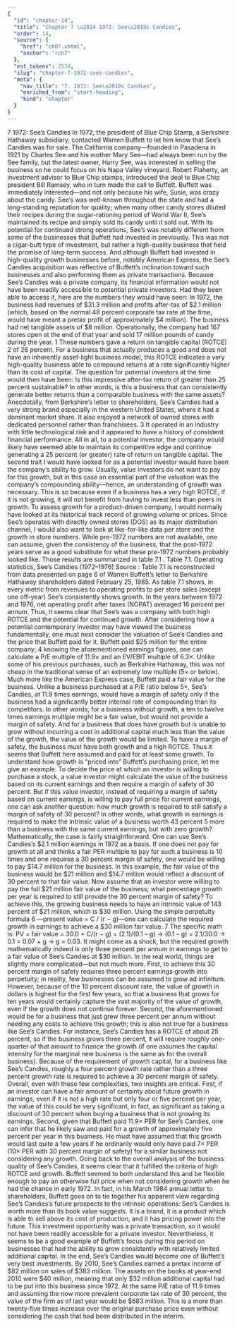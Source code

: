 ```yaml
---
{
  "id": "chapter-14",
  "title": "Chapter 7 \u2014 1972: See\u2019s Candies",
  "order": 14,
  "source": {
    "href": "ch07.xhtml",
    "anchor": "rch7"
  },
  "est_tokens": 2534,
  "slug": "chapter-7-1972-sees-candies",
  "meta": {
    "nav_title": "7. 1972: See\u2019s Candies",
    "enriched_from": "start-heading",
    "kind": "chapter"
  }
}
---
```

7
1972: See’s Candies
In 1972, the president of Blue Chip Stamp, a Berkshire Hathaway subsidiary, contacted Warren Buffett to let him know that See’s Candies was for sale. The California company—founded in Pasadena in 1921 by Charles See and his mother Mary See—had always been run by the See family, but the latest owner, Harry See, was interested in selling the business so he could focus on his Napa Valley vineyard. Robert Flaherty, an investment advisor to Blue Chip stamps, introduced the deal to Blue Chip president Bill Ramsey, who in turn made the call to Buffett.
Buffett was immediately interested—and not only because his wife, Susie, was crazy about the candy. See’s was well-known throughout the state and had a long-standing reputation for quality; when many other candy stores diluted their recipes during the sugar-rationing period of World War II, See’s maintained its recipe and simply sold its candy until it sold out. With its potential for continued strong operations, See’s was notably different from some of the businesses that Buffett had invested in previously. This was not a cigar-butt type of investment, but rather a high-quality business that held the promise of long-term success. And although Buffett had invested in high-quality growth businesses before, notably American Express, the See’s Candies acquisition was reflective of Buffett’s inclination toward such businesses and also performing them as private transactions.
Because See’s Candies was a private company, its financial information would not have been readily accessible to potential private investors. Had they been able to access it, here are the numbers they would have seen: In 1972, the business had revenues of $31.3 million and profits after-tax of $2.1 million (which, based on the normal 48 percent corporate tax rate at the time, would have meant a pretax profit of approximately $4 million). The business had net tangible assets of $8 million. Operationally, the company had 167 stores open at the end of that year and sold 17 million pounds of candy during the year.
1
These numbers gave a return on tangible capital (ROTCE)
2
of 26 percent. For a business that actually produces a good and does not have an inherently asset-light business model, this ROTCE indicates a very high-quality business able to compound returns at a rate significantly higher than its cost of capital. The question for potential investors at the time would then have been: Is this impressive after-tax return of greater than 25 percent sustainable? In other words, is this a business that can consistently generate better returns than a comparable business with the same assets? Anecdotally, from Berkshire’s letter to shareholders, See’s Candies had a very strong brand especially in the western United States, where it had a dominant market share. It also enjoyed a network of owned stores with dedicated personnel rather than franchisees.
3
It operated in an industry with little technological risk and it appeared to have a history of consistent financial performance. All in all, to a potential investor, the company would likely have seemed able to maintain its competitive edge and continue generating a 25 percent (or greater) rate of return on tangible capital.
The second trait I would have looked for as a potential investor would have been the company’s ability to grow. Usually, value investors do not want to pay for this growth, but in this case an essential part of the valuation was the company’s compounding ability—hence, an understanding of growth was necessary. This is so because even if a business has a very high ROTCE, if it is not growing, it will not benefit from having to invest less than peers in growth. To assess growth for a product-driven company, I would normally have looked at its historical track record of growing volume or prices. Since See’s operates with directly owned stores (DOS) as its major distribution channel, I would also want to look at like-for-like data per store and the growth in store numbers. While pre-1972 numbers are not available, one can assume, given the consistency of the business, that the post-1972 years serve as a good substitute for what these pre-1972 numbers probably looked like. Those results are summarized in
table 7.1
.
Table 7.1.
Operating statistics, See’s Candies (1972–1976)
Source
:
Table 7.1
is reconstructed from data presented on page 6 of Warren Buffett’s letter to Berkshire Hathaway shareholders dated February 25, 1985.
As
table 7.1
shows, in every metric from revenues to operating profits to per store sales (except one off-year) See’s consistently shows growth. In the years between 1972 and 1976, net operating profit after taxes (NOPAT) averaged 16 percent per annum.
Thus, it seems clear that See’s was a company with both high ROTCE and the potential for continued growth. After considering how a potential contemporary investor may have viewed the business fundamentally, one must next consider the valuation of See’s Candies and the price that Buffett paid for it.
Buffett paid $25 million for the entire company;
4
knowing the aforementioned earnings figures, one can calculate a P/E multiple of 11.9× and an EV/EBIT multiple of 6.3×. Unlike some of his previous purchases, such as Berkshire Hathaway, this was not cheap in the traditional sense of an extremely low multiple (5× or below). Much more like the American Express case, Buffett paid a fair value for the business. Unlike a business purchased at a P/E ratio below 5×, See’s Candies, at 11.9 times earnings, would have a
margin of safety
only if the business had a significantly better internal rate of compounding than its competitors. In other words, for a business without growth, a ten to twelve times earnings multiple might be a fair value, but would not provide a margin of safety. And for a business that does have growth but is unable to grow without incurring a cost in additional capital much less than the value of the growth, the value of the growth would be limited. To have a margin of safety, the business must have both growth and a high ROTCE. Thus it seems that Buffett here assumed and paid for at least some growth.
To understand how growth is “priced into” Buffett’s purchasing price, let me give an example. To decide the price at which an investor is willing to purchase a stock, a value investor might calculate the value of the business based on its current earnings and then require a
margin of safety
of 30 percent. But if this value investor, instead of requiring a margin of safety based on current earnings, is willing to pay full price for current earnings, one can ask another question: how much growth is required to still satisfy a margin of safety of 30 percent? In other words, what growth in earnings is required to make the intrinsic value of a business worth 43 percent
5
more than a business with the same current earnings, but with zero growth? Mathematically, the case is fairly straightforward. One can use See’s Candies’s $2.1 million earnings in 1972 as a basis. If one does not pay for growth at all and thinks a fair PER multiple to pay for such a business is 10 times and one requires a 30 percent margin of safety, one would be willing to pay $14.7 million for the business. In this example, the fair value of the business would be $21 million and $14.7 million would reflect a discount of 30 percent to that fair value. Now assume that an investor were willing to pay the full $21 million fair value of the business; what percentage growth per year is required to still provide the 30 percent margin of safety? To achieve this, the growing business needs to have an intrinsic value of 143 percent of $21 million, which is $30 million. Using the simple perpetuity formula
6
—present value = C / (r − g)—one can calculate the required growth in earnings to achieve a $30 million fair value.
7
The specific math is: PV = fair value = 30.0 = C/(r − g) = (2.1)/(0.1 – g) → (0.1 – g) = 2.1/30.0 → 0.1 = 0.07 + g → g = 0.03. It might come as a shock, but the required growth mathematically indeed is only three percent per annum in earnings to get to a fair value of See’s Candies at $30 million.
In the real world, things are slightly more complicated—but not much more. First, to achieve this 30 percent margin of safety requires three percent earnings growth into perpetuity; in reality, few businesses can be assumed to grow ad infinitum. However, because of the 10 percent discount rate, the value of growth in dollars is highest for the first few years, so that a business that grows for ten years would certainly capture the vast majority of the value of growth, even if the growth does not continue forever. Second, the aforementioned would be for a business that just grew three percent per annum without needing any costs to achieve this growth; this is also not true for a business like See’s Candies. For instance, See’s Candies has a ROTCE of about 25 percent, so if the business grows three percent, it will require roughly one-quarter of that amount to finance the growth (if one assumes the capital intensity for the marginal new business is the same as for the overall business). Because of the requirement of growth capital, for a business like See’s Candies, roughly a four percent growth rate rather than a three percent growth rate is required to achieve a 30 percent margin of safety.
Overall, even with these few complexities, two insights are critical. First, if an investor can have a fair amount of certainty about future growth in earnings, even if it is not a high rate but only four or five percent per year, the value of this could be very significant, in fact, as significant as taking a discount of 30 percent when buying a business that is not growing its earnings. Second, given that Buffett paid 11.9× PER for See’s Candies, one can infer that he likely saw and paid for a growth of approximately five percent per year in this business. He must have assumed that this growth would last quite a few years if he ordinarily would only have paid 7× PER (10× PER with 30 percent margin of safety) for a similar business not considering any growth.
Going back to the overall analysis of the business quality of See’s Candies, it seems clear that it fulfilled the criteria of high ROTCE and growth. Buffett seemed to both understand this and be flexible enough to pay an otherwise full price when not considering growth when he had the chance in early 1972. In fact, in his March 1984 annual letter to shareholders, Buffett goes on to tie together his apparent view regarding See’s Candies’s future prospects to the intrinsic operations: See’s Candies is worth more than its book value suggests. It is a brand, it is a product which is able to sell above its cost of production, and it has pricing power into the future.
This investment opportunity was a private transaction, so it would not have been readily accessible for a private investor. Nevertheless, it seems to be a good example of Buffett’s focus during this period on businesses that had the ability to grow consistently with relatively limited additional capital.
In the end, See’s Candies would become one of Buffett’s very best investments. By 2010, See’s Candies earned a pretax income of $82 million on sales of $383 million. The assets on the books at year-end 2010 were $40 million, meaning that only $32 million additional capital had to be put into this business since 1972. At the same P/E ratio of 11.9 times and assuming the now more prevalent corporate tax rate of 30 percent, the value of the firm as of last year would be $683 million. This is a more than twenty-five times increase over the original purchase price even without considering the cash that had been distributed in the interim.
